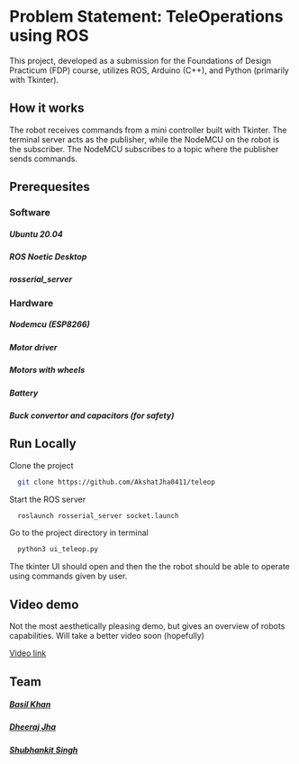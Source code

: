
# Problem Statement: TeleOperations using ROS

This project, developed as a submission for the Foundations of Design Practicum (FDP) course, utilizes ROS, Arduino (C++), and Python (primarily with Tkinter).

## How it works
The robot receives commands from a mini controller built with Tkinter. The terminal server acts as the publisher, while the NodeMCU on the robot is the subscriber. The NodeMCU subscribes to a topic where the publisher sends commands.


## Prerequesites
### Software
##### Ubuntu 20.04
##### ROS Noetic Desktop
##### rosserial_server
### Hardware
##### Nodemcu (ESP8266)
##### Motor driver 
##### Motors with wheels
##### Battery
##### Buck convertor and capacitors (for safety)



## Run Locally

Clone the project

```bash
  git clone https://github.com/AkshatJha0411/teleop
```

Start the ROS server
```bash
  roslaunch rosserial_server socket.launch
```


Go to the project directory in terminal

```bash
  python3 ui_teleop.py
```

The tkinter UI should open and then the the robot should be able to operate using commands given by user.

## Video demo
Not the most aesthetically pleasing demo, but gives an overview of robots capabilities. Will take a better video soon (hopefully)

[Video link](https://vimeo.com/949310056?share=copy)

## Team
##### [Basil Khan](https://github.com/Basilkhan1718)
##### [Dheeraj Jha](https://github.com/Dheeraj14)
##### [Shubhankit Singh](https://github.com/shubhankitsingh)
